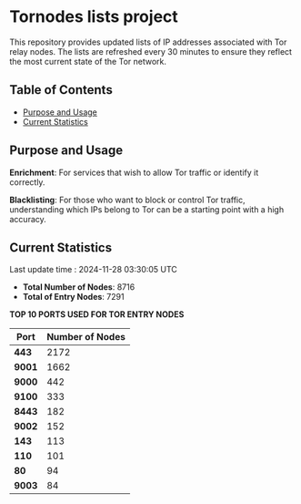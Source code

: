 # Tornodes lists project

This repository provides updated lists of IP addresses associated with Tor relay nodes. The lists are refreshed every 30 minutes to ensure they reflect the most current state of the Tor network.

## Table of Contents

- [Purpose and Usage](#purpose-and-usage)
- [Current Statistics](#current-statistics)


## Purpose and Usage

**Enrichment**: For services that wish to allow Tor traffic or identify it correctly.

**Blacklisting**: For those who want to block or control Tor traffic, understanding which IPs belong to Tor can be a starting point with a high accuracy.

## Current Statistics

Last update time : 2024-11-28 03:30:05 UTC

- **Total Number of Nodes**: 8716
- **Total of Entry Nodes**: 7291

**TOP 10 PORTS USED FOR TOR ENTRY NODES**

| **Port** | **Number of Nodes** |
|------|-----------------|
| **443**   | 2172  |
| **9001**   | 1662  |
| **9000**   | 442  |
| **9100**   | 333  |
| **8443**   | 182  |
| **9002**   | 152  |
| **143**   | 113  |
| **110**   | 101  |
| **80**   | 94  |
| **9003**   | 84  |


